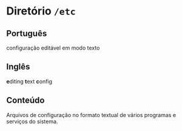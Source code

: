 # Diretório `/etc`

## Português

configuração editável em modo texto


## Inglês

<b>e</b>diting <b>t</b>ext <b>c</b>onfig

## Conteúdo

Arquivos de configuração no formato textual de vários programas e serviços do sistema.
